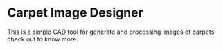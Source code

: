 # Carpet Image Designer

This is a simple CAD tool for generate and processing images of carpets.
check out to know more.

